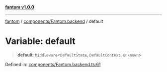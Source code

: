 [**fantom v1.0.0**](../../../README.md)

***

[fantom](../../../README.md) / [components/Fantom.backend](../README.md) / default

# Variable: default

> **default**: `Middleware`\<`DefaultState`, `DefaultContext`, `unknown`\>

Defined in: [components/Fantom.backend.ts:61](https://github.com/ispyhumanfly/fantom/blob/e7920176802f84bedc42f01e77d9e82bb3e8e1cb/components/Fantom.backend.ts#L61)
